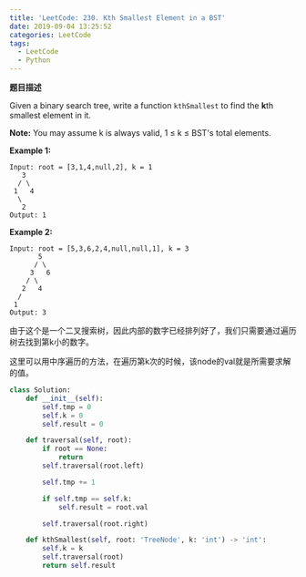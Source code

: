 ```yaml
---
title: 'LeetCode: 230. Kth Smallest Element in a BST'
date: 2019-09-04 13:25:52
categories: LeetCode
tags:
  - LeetCode
  - Python
---
```


**题目描述**

Given a binary search tree, write a function `kthSmallest` to find the **k**th smallest element in it.

**Note:** 
You may assume k is always valid, 1 ≤ k ≤ BST's total elements.

**Example 1:**

```
Input: root = [3,1,4,null,2], k = 1
   3
  / \
 1   4
  \
   2
Output: 1
```

**Example 2:**

```
Input: root = [5,3,6,2,4,null,null,1], k = 3
       5
      / \
     3   6
    / \
   2   4
  /
 1
Output: 3
```

<!--more-->



由于这个是一个二叉搜索树，因此内部的数字已经排列好了，我们只需要通过遍历树去找到第k小的数字。

这里可以用中序遍历的方法，在遍历第k次的时候，该node的val就是所需要求解的值。

```python
class Solution:
    def __init__(self):
        self.tmp = 0
        self.k = 0
        self.result = 0

    def traversal(self, root):
        if root == None:
            return
        self.traversal(root.left)

        self.tmp += 1

        if self.tmp == self.k:
            self.result = root.val

        self.traversal(root.right)

    def kthSmallest(self, root: 'TreeNode', k: 'int') -> 'int':
        self.k = k
        self.traversal(root)
        return self.result
```

